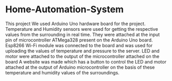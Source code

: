 # Home-Automation-System

This project We used Arduino Uno hardware board for the project.
Temperature and Humidity sensors were used for getting the respective values from the surrounding in real time. They were attached at the input pin of microcontroller ATMega328 present on the Arduino Uno board.
Esp8266 Wi-Fi module was connected to the board and was used for uploading the values of temperature and pressure to the server.
LED and motor were attached to the output of the microcontroller attached on the board 
A website was made which has a button to control the LED and motor attached at the output of Arduino microcontroller on the basis of these temperature and humidity values of the surroundings. 
